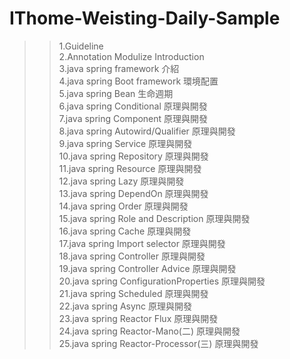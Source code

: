 # IThome-Weisting-Daily-Sample

>> 1.Guideline<br/>
>> 2.Annotation Modulize Introduction <br/>
>> 3.java spring framework 介紹 <br/>
>> 4.java spring Boot framework 環境配置 <br/>
>> 5.java spring Bean 生命週期 <br/>
>> 6.java spring Conditional 原理與開發 <br/>
>> 7.java spring Component 原理與開發 <br/>
>> 8.java spring Autowird/Qualifier 原理與開發 <br/>
>> 9.java spring Service 原理與開發 <br/>
>> 10.java spring Repository 原理與開發 <br/>
>> 11.java spring Resource 原理與開發 <br/>
>> 12.java spring Lazy 原理與開發 <br/>
>> 13.java spring DependOn 原理與開發 <br/>
>> 14.java spring Order 原理與開發 <br/>
>> 15.java spring Role and Description 原理與開發 <br/>
>> 16.java spring Cache 原理與開發 <br/>
>> 17.java spring Import selector 原理與開發 <br/>
>> 18.java spring Controller 原理與開發 <br/>
>> 19.java spring Controller Advice 原理與開發 <br/>
>> 20.java spring ConfigurationProperties 原理與開發 <br/>
>> 21.java spring Scheduled 原理與開發 <br/>
>> 22.java spring Async 原理與開發 <br/>
>> 23.java spring Reactor Flux 原理與開發 <br/>
>> 24.java spring Reactor-Mano(二) 原理與開發 <br/>
>> 25.java spring Reactor-Processor(三) 原理與開發 <br/>
